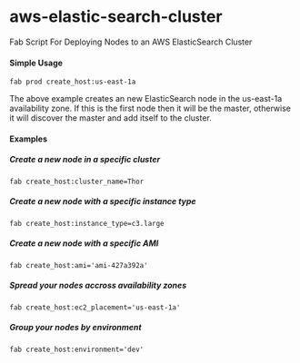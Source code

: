 # aws-elastic-search-cluster
Fab Script For Deploying Nodes to an AWS ElasticSearch Cluster

#### Simple Usage
```fab prod create_host:us-east-1a```

The above example creates an new ElasticSearch node in the us-east-1a availability zone. If this is the first node then it will be the master, otherwise it will discover the master and add itself to the cluster.

#### Examples
##### Create a new node in a specific cluster
```fab create_host:cluster_name=Thor```
##### Create a new node with a specific instance type
```fab create_host:instance_type=c3.large```
##### Create a new node with a specific AMI
```fab create_host:ami='ami-427a392a'```
##### Spread your nodes accross availability zones
```fab create_host:ec2_placement='us-east-1a'```
##### Group your nodes by environment
```fab create_host:environment='dev'```
